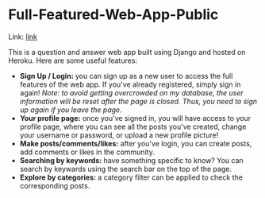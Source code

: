 # Full-Featured-Web-App-Public

Link: [link](https://kuanwei-qandawebapp.herokuapp.com/)

This is a question and answer web app built using Django and hosted on Heroku. Here are some useful features:

- **Sign Up / Login:** you can sign up as a new user to access the full features of the web app. If you've already registered, simply sign in again! *Note: to avoid getting overcrowded on my database, the user information will be reset after the page is closed. Thus, you need to sign up again if you leave the page.*
- **Your profile page:** once you've signed in, you will have access to your profile page, where you can see all the posts you've created, change your username or password, or upload a new profile picture!
- **Make posts/comments/likes:** after you've login, you can create posts, add comments or likes in the community. 
- **Searching by keywords:** have something specific to know? You can search by keywards using the search bar on the top of the page.
- **Explore by categories:** a category filter can be applied to check the corresponding posts.

